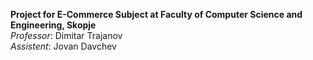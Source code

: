 <b>Project for E-Commerce Subject at Faculty of Computer Science and Engineering, Skopje</b></br>
<i>Professor</i>: Dimitar Trajanov</br>
<i>Assistent</i>: Jovan Davchev
